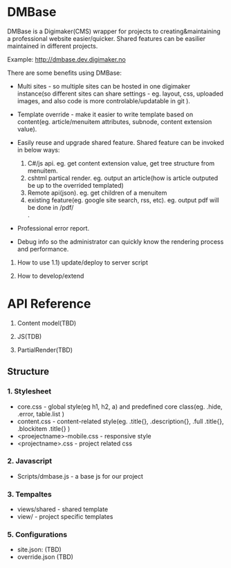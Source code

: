 DMBase
=============

DMBase is a Digimaker(CMS) wrapper for projects to creating&maintaining a professional website easier/quicker. Shared features can be easilier maintained in different projects.

Example: http://dmbase.dev.digimaker.no

There are some benefits using DMBase:
- Multi sites - so multiple sites can be hosted in one digimaker instance(so different sites can share settings - eg. layout, css, uploaded images, and also code is more controlable/updatable in git ).

- Template override - make it easier to write template based on content(eg. article/menuitem attributes, subnode, content extension value).

- Easily reuse and upgrade shared feature. Shared feature can be invoked in below ways:
  1) C#/js api. eg. get content extension value, get tree structure from menuitem.
  2) cshtml partical render. eg. output an article(how is article outputed be up to the overrided templated)
  3) Remote api(json). eg. get children of a menuitem
  4) existing feature(eg. google site search, rss, etc). eg. output pdf will be done in /pdf/<article id>.

- Professional error report. 

- Debug info so the administrator can quickly know the rendering process and performance.


1) How to use
1.1) update/deploy to server
script


2) How to develop/extend





API Reference 
===========================
1) Content model(TBD)

2) JS(TDB)

3) PartialRender(TBD)



Structure
-----

 ### 1. Stylesheet
- core.css - global style(eg h1, h2, a) and predefined core class(eg. .hide, .error, table.list )
- content.css - content-related style(eg. .title{}, .description{}, .full .title{}, .blockitem .title{} )
- \<proejectname\>-mobile.css - responsive style
- \<projectname\>.css - project related css


### 2. Javascript
- Scripts/dmbase.js - a base js for our project

### 3. Tempaltes
- views/shared - shared template
- view/<projectname> - project specific templates


### 5. Configurations
 - site.json: (TBD)
 - override.json (TBD)














